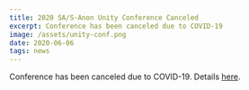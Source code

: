```yaml
---
title: 2020 SA/S-Anon Unity Conference Canceled
excerpt: Conference has been canceled due to COVID-19
image: /assets/unity-conf.png
date: 2020-06-06
tags: news
---
```


Conference has been canceled due to COVID-19. Details [here](http://www.sasocal.org/info-meeting/).
